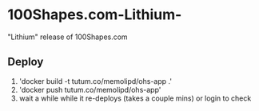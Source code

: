 # 100Shapes.com-Lithium-
"Lithium" release of 100Shapes.com

## Deploy

1. 'docker build -t tutum.co/memolipd/ohs-app .'
2. 'docker push tutum.co/memolipd/ohs-app'
3. wait a while while it re-deploys (takes a couple mins) or login to check

